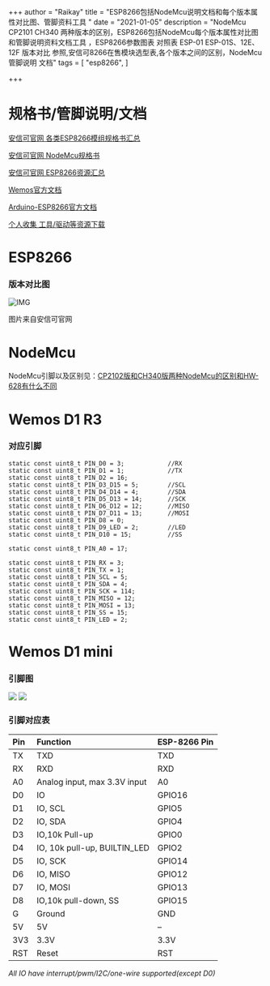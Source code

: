 +++
author = "Raikay"
title = "ESP8266包括NodeMcu说明文档和每个版本属性对比图、管脚资料工具 "
date = "2021-01-05"
description = "NodeMcu CP2101 CH340 两种版本的区别，ESP8266包括NodeMcu每个版本属性对比图和管脚说明资料文档工具 ，ESP8266参数图表 对照表 ESP-01 ESP-01S、12E、12F 版本对比 参照,安信可8266在售模块选型表,各个版本之间的区别，NodeMcu管脚说明 文档"
tags = [
    "esp8266",
]

+++

# 规格书/管脚说明/文档

[安信可官网 各类ESP8266模组规格书汇总](https://docs.ai-thinker.com/规格书)

[安信可官网 NodeMcu规格书](https://docs.ai-thinker.com/_media/esp8266/docs/nodemcu8266_v1.2%E8%A7%84%E6%A0%BC%E4%B9%A6.pdf)

[安信可官网 ESP8266资源汇总](https://docs.ai-thinker.com/esp8266)

[Wemos官方文档](https://www.wemos.cc/)

[Arduino-ESP8266官方文档](https://arduino-esp8266.readthedocs.io/)

[个人收集 工具/驱动等资源下载](https://gitee.com/raikay/elefiles)


# ESP8266
### 版本对比图

![IMG](https://gitee.com/imgrep001/m1/raw/master/2021/01/05/20210105170518.png)

图片来自安信可官网

# NodeMcu

NodeMcu引脚以及区别见：[CP2102版和CH340版两种NodeMcu的区别和HW-628有什么不同](https://blog.raikay.com/post/2021/nodemcu-cp2102-ch340g-hw628/)

# Wemos D1 R3 
### 对应引脚
```
static const uint8_t PIN_D0 = 3;            //RX
static const uint8_t PIN_D1 = 1;            //TX
static const uint8_t PIN_D2 = 16;           
static const uint8_t PIN_D3_D15 = 5;        //SCL
static const uint8_t PIN_D4_D14 = 4;        //SDA
static const uint8_t PIN_D5_D13 = 14;       //SCK
static const uint8_t PIN_D6_D12 = 12;       //MISO
static const uint8_t PIN_D7_D11 = 13;       //MOSI  
static const uint8_t PIN_D8 = 0;
static const uint8_t PIN_D9_LED = 2;        //LED
static const uint8_t PIN_D10 = 15;          //SS

static const uint8_t PIN_A0 = 17;

static const uint8_t PIN_RX = 3;
static const uint8_t PIN_TX = 1;
static const uint8_t PIN_SCL = 5;
static const uint8_t PIN_SDA = 4;
static const uint8_t PIN_SCK = 114;
static const uint8_t PIN_MISO = 12;
static const uint8_t PIN_MOSI = 13;
static const uint8_t PIN_SS = 15;
static const uint8_t PIN_LED = 2;
```

# Wemos D1 mini
### 引脚图
![](https://gitee.com/imgrep001/m1/raw/master/2021/01/21/20210121151010.jpg)
![](https://gitee.com/imgrep001/m1/raw/master/2021/01/21/20210121151115.png)

### 引脚对应表

| Pin  | Function                     | ESP-8266 Pin |
| :--- | :--------------------------- | :----------- |
| TX   | TXD                          | TXD          |
| RX   | RXD                          | RXD          |
| A0   | Analog input, max 3.3V input | A0           |
| D0   | IO                           | GPIO16       |
| D1   | IO, SCL                      | GPIO5        |
| D2   | IO, SDA                      | GPIO4        |
| D3   | IO,10k Pull-up               | GPIO0        |
| D4   | IO, 10k pull-up, BUILTIN_LED | GPIO2        |
| D5   | IO, SCK                      | GPIO14       |
| D6   | IO, MISO                     | GPIO12       |
| D7   | IO, MOSI                     | GPIO13       |
| D8   | IO,10k pull-down, SS         | GPIO15       |
| G    | Ground                       | GND          |
| 5V   | 5V                           | –            |
| 3V3  | 3.3V                         | 3.3V         |
| RST  | Reset                        | RST          |

*All IO have interrupt/pwm/I2C/one-wire supported(except D0)*





